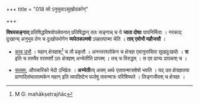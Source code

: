 +++
title = "018 सो ऽनुभूयाऽसुखोदर्कान्"

+++

**विषयसङ्गात्** प्रतिषिद्धविषयोपसेवनात् प्रतिषिद्धान् ततः सङ्गाच् च ये **जाता दोषाः** पापनिर्मिताः । नरकाद् दुःखान्य् अनुभूय तेन च दुःखोपभोगेन **व्यपेतकल्मषो** ऽपहतपाप्मा चेति । **ताव् एवोभौ महौजसौ** । 

- <u>काव् उभौ</u> । महान् क्षेत्रज्ञश्[^५५] च तौ प्रकृतौ । अनन्तरश्लोकेन च क्षेत्रज्ञ एवानुभाविता सुखदुःखयोः । **स** इति च तस्यैव परामर्शो ऽतः क्षेत्रज्ञम् अभ्येतीति प्राप्तम् । तच् च विरुद्धम् । स एव प्राप्यः प्रापकश् च । 


[^५५]:
     M G: mahākṣetrajñāc

- <u>सत्यम्</u>, औपचारिको भेदो ऽभिप्रेतः । **अभ्येती**त्य् अयम् अर्थः एतावन्मात्रशेषो भवति । यद् उत क्षेत्रज्ञतया प्राणादिसंघातात्मकेन महान् इति व्यपदिष्टेन फलेषु तावन्मात्रः परिशिष्यते । लिङ्गजीवश् च क्षेत्रज्ञः । 
